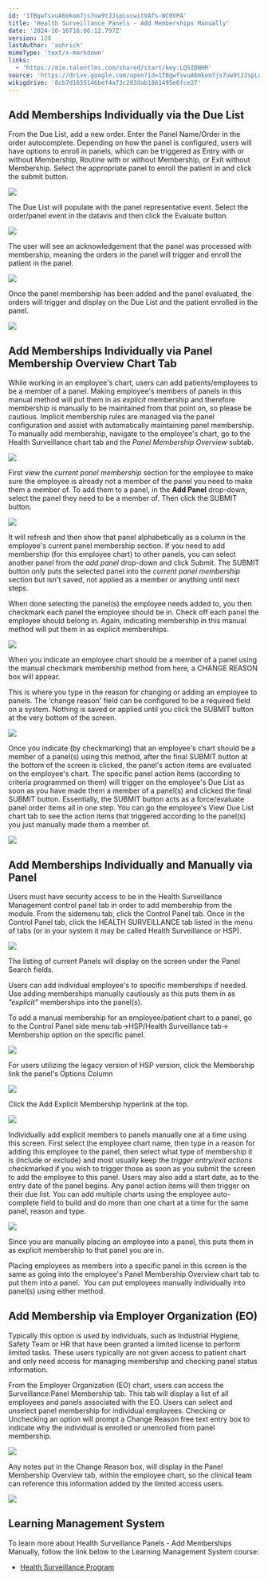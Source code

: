 ```yaml
---
id: '1TBgwfsvuA6mkom7js7uw9tJJspLucwitVAfs-WC0VPA'
title: 'Health Surveillance Panels - Add Memberships Manually'
date: '2024-10-16T16:06:12.797Z'
version: 128
lastAuthor: 'auhrick'
mimeType: 'text/x-markdown'
links:
  - 'https://mie.talentlms.com/shared/start/key:LQSIDNHR'
source: 'https://drive.google.com/open?id=1TBgwfsvuA6mkom7js7uw9tJJspLucwitVAfs-WC0VPA'
wikigdrive: '8cb7d1655146bef4a73c283dab1861495e6fce27'
---
```

## Add Memberships Individually via the Due List

From the Due List, add a new order. Enter the Panel Name/Order in the order autocomplete. Depending on how the panel is configured, users will have options to enroll in panels, which can be triggered as Entry with or without Membership, Routine with or without Membership, or Exit without Membership. Select the appropriate panel to enroll the patient in and click the submit button.

![](../health-surveillance-panels-add-memberships-manually.assets/8796bb8899569ae3d3de070f4fe476e5.png)

The Due List will populate with the panel representative event. Select the order/panel event in the datavis and then click the Evaluate button.

![](../health-surveillance-panels-add-memberships-manually.assets/eaf847f7dacfab57824786c54ca833bf.png)

The user will see an acknowledgement that the panel was processed with membership, meaning the orders in the panel will trigger and enroll the patient in the panel.

![](../health-surveillance-panels-add-memberships-manually.assets/a0a0c869faae00f29ff7fbb1a32e2f7e.png)

Once the panel membership has been added and the panel evaluated, the orders will trigger and display on the Due List and the patient enrolled in the panel.

![](../health-surveillance-panels-add-memberships-manually.assets/4a33656f98515aa2e7d810b16ab79446.png)

## Add Memberships Individually via Panel Membership Overview Chart Tab

While working in an employee's chart, users can add patients/employees to be a member of a panel. Making employee's members of panels in this manual method will put them in as *explicit* membership and therefore membership is manually to be maintained from that point on, so please be cautious. Implicit membership rules are managed via the panel configuration and assist with automatically maintaining panel membership.  To manually add membership, navigate to the employee's chart, go to the Health Surveillance chart tab and the *Panel Membership Overview* subtab.

![](../health-surveillance-panels-add-memberships-manually.assets/1918ea21280e09bd191f7ec669bdf13e.png)

First view the *current panel membership* section for the employee to make sure the employee is already not a member of the panel you need to make them a member of. To add them to a panel, in the **Add Panel** drop-down, select the panel they need to be a member of. Then click the SUBMIT button.

![](../health-surveillance-panels-add-memberships-manually.assets/70a0f2a444731ca2cfd1973c092ae04e.png)

It will refresh and then show that panel alphabetically as a column in the employee's current panel membership section. If you need to add membership (for this employee chart) to other panels, you can select another panel from the *add panel* drop-down and click Submit. The SUBMIT button only puts the selected panel into the *current panel membership* section but isn't saved, not applied as a member or anything until next steps.

When done selecting the panel(s) the employee needs added to, you then checkmark each panel the employee should be in. Check off each panel the employee should belong in. Again, indicating membership in this manual method will put them in as explicit memberships.

![](../health-surveillance-panels-add-memberships-manually.assets/be5e9d3c69dab0c7a96d6e0a26729e33.png)

When you indicate an employee chart should be a member of a panel using the manual checkmark membership method from here, a CHANGE REASON box will appear.

This is where you type in the reason for changing or adding an employee to panels. The ‘change reason' field can be configured to be a required field on a system. Nothing is saved or applied until you click the SUBMIT button at the very bottom of the screen.

![](../health-surveillance-panels-add-memberships-manually.assets/b23e4c32c1e1c5ebfa9ed4ea6fbcd461.png)

Once you indicate (by checkmarking) that an employee's chart should be a member of a panel(s) using this method, after the final SUBMIT button at the bottom of the screen is clicked, the panel's action items are evaluated on the employee's chart. The specific panel action items (according to criteria programmed on them) will trigger on the employee's Due List as soon as you have made them a member of a panel(s) and clicked the final SUBMIT button. Essentially, the SUBMIT button acts as a force/evaluate panel order items all in one step. You can go the employee's View Due List chart tab to see the action items that triggered according to the panel(s) you just manually made them a member of.

![](../health-surveillance-panels-add-memberships-manually.assets/5003fa18825bfcfa792c8cb39921c4b9.png)

## Add Memberships Individually and Manually via Panel

Users must have security access to be in the Health Surveillance Management control panel tab in order to add membership from the module. From the sidemenu tab, click the Control Panel tab. Once in the Control Panel tab, click the HEALTH SURVEILLANCE tab listed in the menu of tabs (or in your system it may be called Health Surveillance or HSP).

![](../health-surveillance-panels-add-memberships-manually.assets/cec2da82ea9544ef5487d877fccaf7ed.png)

The listing of current Panels will display on the screen under the Panel Search fields.

Users can add individual employee's to specific memberships if needed. Use adding memberships manually cautiously as this puts them in as *"explicit"* memberships into the panel(s).

To add a manual membership for an employee/patient chart to a panel, go to the Control Panel side menu tab→HSP/Health Surveillance tab→ Membership option on the specific panel.

![](../health-surveillance-panels-add-memberships-manually.assets/42515155fc08aaef170a23da8b432f3f.png)

For users utilizing the legacy version of HSP version, click the Membership link the panel's Options Column

![](../health-surveillance-panels-add-memberships-manually.assets/82ede65172e24467ed38f095c95ac635.png)

Click the Add Explicit Membership hyperlink at the top.

![](../health-surveillance-panels-add-memberships-manually.assets/294d28e82ccd08e0b78c83f6aa368efa.png)

Individually add explicit members to panels manually one at a time using this screen. First select the employee chart name, then type in a reason for adding this employee to the panel, then select what type of membership it is (include or exclude) and most usually keep the *trigger entry/exit actions* checkmarked if you wish to trigger those as soon as you submit the screen to add the employee to this panel. Users may also add a start date, as to the entry date of the panel begins.  Any panel action items will then trigger on their due list. You can add multiple charts using the employee auto-complete field to build and do more than one chart at a time for the same panel, reason and type.

![](../health-surveillance-panels-add-memberships-manually.assets/0c40519b284b54ea1bde0fd75ed6cecf.png)

Since you are manually placing an employee into a panel, this puts them in as explicit membership to that panel you are in.

Placing employees as members into a specific panel in this screen is the same as going into the employee's Panel Membership Overview chart tab to put them into a panel.  You can put employees manually individually into panel(s) using either method.

## Add Membership via Employer Organization (EO)

Typically this option is used by individuals, such as Industrial Hygiene, Safety Team or HR that have been granted a limited license to perform limited tasks. These users typically are not given access to patient chart and only need access for managing membership and checking panel status information.

From the Employer Organization (EO) chart, users can access the Surveillance:Panel Membership tab. This tab will display a list of all employees and panels associated with the EO. Users can select and unselect panel membership for individual employees. Checking or Unchecking an option will prompt a Change Reason free text entry box to indicate why the individual is enrolled or unenrolled from panel membership.

![](../health-surveillance-panels-add-memberships-manually.assets/dd7d7a5ead00616d24816be3597be48d.png)

Any notes put in the Change Reason box, will display in the Panel Membership Overview tab, within the employee chart, so the clinical team can reference this information added by the limited access users.

![](../health-surveillance-panels-add-memberships-manually.assets/3e6e95207c8e856bc028559c2d0c4910.png)

## Learning Management System

To learn more about Health Surveillance Panels - Add Memberships Manually, follow the link below to the Learning Management System course:

* [Health Surveillance Program](https://mie.talentlms.com/shared/start/key:LQSIDNHR)
